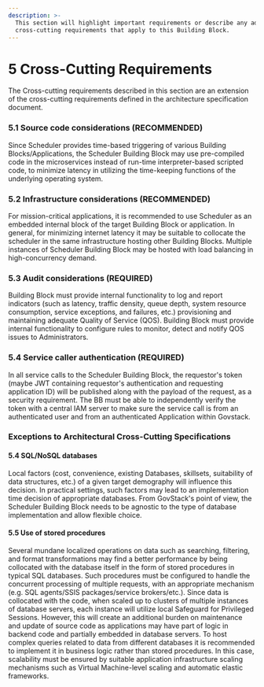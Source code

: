 ```yaml
---
description: >-
  This section will highlight important requirements or describe any additional
  cross-cutting requirements that apply to this Building Block.
---
```


# 5 Cross-Cutting Requirements

The Cross-cutting requirements described in this section are an extension of the cross-cutting requirements defined in the architecture specification document.

### 5.1 Source code considerations (RECOMMENDED)

Since Scheduler provides time-based triggering of various Building Blocks/Applications, the Scheduler Building Block may use pre-compiled code in the microservices instead of run-time interpreter-based scripted code, to minimize latency in utilizing the time-keeping functions of the underlying operating system.

### 5.2 Infrastructure considerations (RECOMMENDED) <a href="#_heading-h.17dp8vu" id="_heading-h.17dp8vu"></a>

For mission-critical applications, it is recommended to use Scheduler as an embedded internal block of the target Building Block or application. In general, for minimizing internet latency it may be suitable to collocate the scheduler in the same infrastructure hosting other Building Blocks. Multiple instances of Scheduler Building Block may be hosted with load balancing in high-concurrency demand.

### 5.3 Audit considerations (REQUIRED) <a href="#_heading-h.3rdcrjn" id="_heading-h.3rdcrjn"></a>

Building Block must provide internal functionality to log and report indicators (such as latency, traffic density, queue depth, system resource consumption, service exceptions, and failures, etc.) provisioning and maintaining adequate Quality of Service (QOS). Building Block must provide internal functionality to configure rules to monitor, detect and notify QOS issues to Administrators.

### 5.4 Service caller authentication (REQUIRED) <a href="#_heading-h.3rdcrjn" id="_heading-h.3rdcrjn"></a>

In all service calls to the Scheduler Building Block, the requestor's token (maybe  JWT containing requestor's authentication and requesting application ID) will be published along with the payload of the request, as a security requirement. The BB must be able to independently verify the token with a central IAM server to make sure the service call is from an authenticated user and from an authenticated Application within Govstack.

### Exceptions to Architectural Cross-Cutting Specifications

#### 5.4 SQL/NoSQL databases

Local factors (cost, convenience, existing Databases, skillsets, suitability of data structures, etc.) of a given target demography will influence this decision. In practical settings, such factors may lead to an implementation time decision of appropriate databases. From GovStack's point of view, the Scheduler Building Block needs to be agnostic to the type of database implementation and allow flexible choice.

#### 5.5 Use of stored procedures&#x20;

Several mundane localized operations on data such as searching, filtering, and format transformations may find a better performance by being collocated with the database itself in the form of stored procedures in typical SQL databases. Such procedures must be configured to handle the concurrent processing of multiple requests, with an appropriate mechanism (e.g. SQL agents/SSIS packages/service brokers/etc.). Since data is collocated with the code, when scaled up to clusters of multiple instances of database servers, each instance will utilize local Safeguard for Privileged Sessions. However, this will create an additional burden on maintenance and update of source code as applications may have part of logic in backend code and partially embedded in database servers. To host complex queries related to data from different databases it is recommended to implement it in business logic rather than stored procedures. In this case, scalability must be ensured by suitable application infrastructure scaling mechanisms such as Virtual Machine-level scaling and automatic elastic frameworks.
